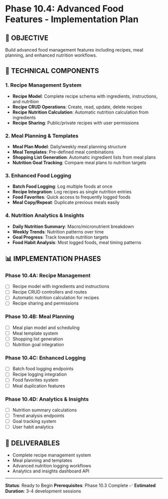 # Phase 10.4: Advanced Food Features - Implementation Plan

## 🎯 OBJECTIVE
Build advanced food management features including recipes, meal planning, and enhanced nutrition workflows.

## 🔧 TECHNICAL COMPONENTS

### 1. Recipe Management System
- **Recipe Model**: Complete recipe schema with ingredients, instructions, and nutrition
- **Recipe CRUD Operations**: Create, read, update, delete recipes
- **Recipe Nutrition Calculation**: Automatic nutrition calculation from ingredients
- **Recipe Sharing**: Public/private recipes with user permissions

### 2. Meal Planning & Templates
- **Meal Plan Model**: Daily/weekly meal planning structure
- **Meal Templates**: Pre-defined meal combinations
- **Shopping List Generation**: Automatic ingredient lists from meal plans
- **Nutrition Goal Tracking**: Compare meal plans to nutrition targets

### 3. Enhanced Food Logging
- **Batch Food Logging**: Log multiple foods at once
- **Recipe Integration**: Log recipes as single nutrition entries
- **Food Favorites**: Quick access to frequently logged foods
- **Meal Copy/Repeat**: Duplicate previous meals easily

### 4. Nutrition Analytics & Insights
- **Daily Nutrition Summary**: Macro/micronutrient breakdown
- **Weekly Trends**: Nutrition patterns over time
- **Goal Progress**: Track towards nutrition targets
- **Food Habit Analysis**: Most logged foods, meal timing patterns

## 📊 IMPLEMENTATION PHASES

### Phase 10.4A: Recipe Management
- [ ] Recipe model with ingredients and instructions
- [ ] Recipe CRUD controllers and routes
- [ ] Automatic nutrition calculation for recipes
- [ ] Recipe sharing and permissions

### Phase 10.4B: Meal Planning
- [ ] Meal plan model and scheduling
- [ ] Meal template system
- [ ] Shopping list generation
- [ ] Nutrition goal integration

### Phase 10.4C: Enhanced Logging
- [ ] Batch food logging endpoints
- [ ] Recipe logging integration
- [ ] Food favorites system
- [ ] Meal duplication features

### Phase 10.4D: Analytics & Insights
- [ ] Nutrition summary calculations
- [ ] Trend analysis endpoints
- [ ] Goal tracking system
- [ ] User habit analytics

## 🚀 DELIVERABLES
- Complete recipe management system
- Meal planning and templates
- Advanced nutrition logging workflows
- Analytics and insights dashboard API

---
**Status**: Ready to Begin
**Prerequisites**: Phase 10.3 Complete ✅
**Estimated Duration**: 3-4 development sessions
